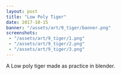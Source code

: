 ```yaml
---
layout: post
title: "Low Poly Tiger"
date: 2017-10-15
banner: "/assets/art/9_tiger/banner.png"
screenshots:
 - "/assets/art/9_tiger/1.png"
 - "/assets/art/9_tiger/2.png"
 - "/assets/art/9_tiger/3.png"
---
```


A Low poly tiger made as practice in blender.
